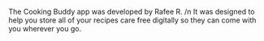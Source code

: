 The Cooking Buddy app was developed by Rafee R. /n
It was designed to help you store all of your recipes care free digitally so they can come with you wherever you go.
